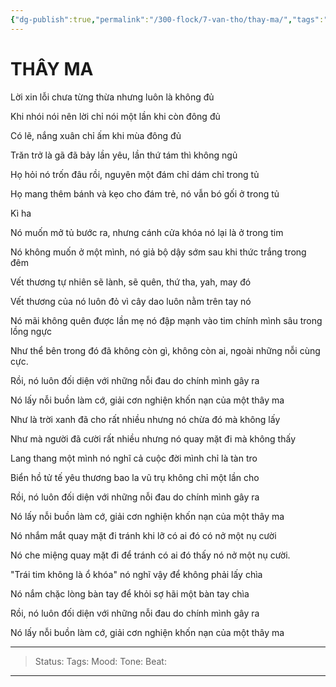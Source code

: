 ```yaml
---
{"dg-publish":true,"permalink":"/300-flock/7-van-tho/thay-ma/","tags":"gardenEntry","dgHomeLink":true,"dgPassFrontmatter":false}
---
```



# THÂY MA


Lời xin lỗi chưa từng thừa nhưng luôn là không đủ

Khi nhói nói nên lời chỉ nói một lần khi còn đông đủ

Có lẽ, nắng xuân chỉ ấm khi mùa đông đủ

Trăn trở là gã đã bảy lần yêu, lần thứ tám thì không ngủ

  

Họ hỏi nó trốn đâu rồi, nguyên một đám chỉ dám chỉ trong tủ

Họ mang thêm bánh và kẹo cho đám trẻ, nó vẫn bó gối ở trong tủ

Kì ha

Nó muốn mở tủ bước ra, nhưng cánh cửa khóa nó lại là ở trong tim

Nó không muốn ở một mình, nó giả bộ dậy sớm sau khi thức trắng trong đêm

  

Vết thương tự nhiên sẽ lành, sẽ quên, thứ tha, yah, may đó

Vết thương của nó luôn đỏ vì cây dao luôn nằm trên tay nó

Nó mãi không quên được lần mẹ nó đập mạnh vào tim chính mình sâu trong lồng ngực

Như thể bên trong đó đã không còn gì, không còn ai, ngoài những nỗi cùng cực.

  

Rồi, nó luôn đối diện với những nỗi đau do chính mình gây ra

Nó lấy nỗi buồn làm cớ, giải cơn nghiện khốn nạn của một thây ma

  

  

Như là trời xanh đã cho rất nhiều nhưng nó chừa đó mà không lấy

Như mà người đã cười rất nhiều nhưng nó quay mặt đi mà không thấy

Lang thang một mình nó nghĩ cả cuộc đời mình chỉ là tàn tro

Biển hồ tử tế yêu thương bao la vũ trụ không chỉ một lần cho

  

Rồi, nó luôn đối diện với những nỗi đau do chính mình gây ra

Nó lấy nỗi buồn làm cớ, giải cơn nghiện khốn nạn của một thây ma

  

  

Nó nhắm mắt quay mặt đi tránh khi lỡ có ai đó có nở một nụ cười

Nó che miệng quay mặt đi để tránh có ai đó thấy nó nở một nụ cười.

"Trái tim không là ổ khóa" nó nghĩ vậy để không phải lấy chìa

Nó nắm chặc lòng bàn tay để khỏi sợ hãi một bàn tay chìa

  

Rồi, nó luôn đối diện với những nỗi đau do chính mình gây ra

Nó lấy nỗi buồn làm cớ, giải cơn nghiện khốn nạn của một thây ma

  


---
>Status:
>Tags:
>Mood: 
>Tone:
>Beat:

---

